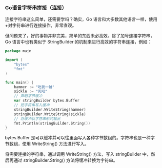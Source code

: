 ### Go语言字符串拼接（连接）

连接字符串这么简单，还需要学吗？确实，Go 语言和大多数其他语言一样，使用+对字符串进行连接操作，非常直观。

但问题来了，好的事物并非完美，简单的东西未必高效。除了加号连接字符串，Go 语言中也有类似于 StringBuilder 的机制来进行高效的字符串连接，例如：

```go
package main

import (
	"bytes"
	"fmt"
)

func main() {
	hammer := "吃我一锤"
	sickle := "死吧"
	// 声明字节缓冲
	var stringBuilder bytes.Buffer
	// 把字符串写入缓冲
	stringBuilder.WriteString(hammer)
	stringBuilder.WriteString(sickle)
	// 将缓冲以字符串形式输出
	fmt.Println(stringBuilder.String())
}
```

bytes.Buffer 是可以缓冲并可以往里面写入各种字节数组的。字符串也是一种字节数组，使用 WriteString() 方法进行写入。

将需要连接的字符串，通过调用 WriteString() 方法，写入 stringBuilder 中，然后再通过 stringBuilder.String() 方法将缓冲转换为字符串。


